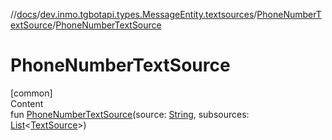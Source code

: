 //[docs](../../../index.md)/[dev.inmo.tgbotapi.types.MessageEntity.textsources](../index.md)/[PhoneNumberTextSource](index.md)/[PhoneNumberTextSource](-phone-number-text-source.md)



# PhoneNumberTextSource  
[common]  
Content  
fun [PhoneNumberTextSource](-phone-number-text-source.md)(source: [String](https://kotlinlang.org/api/latest/jvm/stdlib/kotlin/-string/index.html), subsources: [List](https://kotlinlang.org/api/latest/jvm/stdlib/kotlin.collections/-list/index.html)<[TextSource](../../dev.inmo.tgbotapi.CommonAbstracts/-text-source/index.md)>)  




